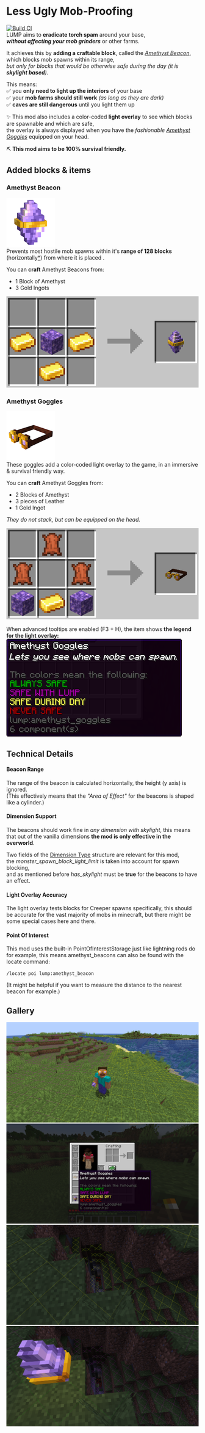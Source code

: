 # Less Ugly Mob-Proofing
[![Build CI](https://github.com/bdev42/lump-fabric/actions/workflows/gradle.yml/badge.svg)](https://github.com/bdev42/lump-fabric/actions/workflows/gradle.yml)  
LUMP aims to **eradicate torch spam** around your base,  
_**without affecting your mob grinders**_ or other farms.

It achieves this by **adding a craftable block**, called the [_Amethyst Beacon_](#amethyst-beacon), which blocks mob spawns within its range,  
_but only for blocks that would be otherwise safe during the day (it is **skylight based**)_.

This means:  
✅ you **only need to light up the interiors** of your base  
✅ your **mob farms should still work** _(as long as they are dark)_  
✅ **caves are still dangerous** until you light them up  

✨ This mod also includes a color-coded **light overlay** to see which blocks are spawnable and which are safe,  
the overlay is always displayed when you have the _fashionable_ [_Amethyst Goggles_](#amethyst-goggles) equipped on your head.

⛏️ **This mod aims to be 100% survival friendly.**

## Added blocks & items
### Amethyst Beacon
![amethyst_beacon](images/amethyst_beacon.png)  
Prevents most hostile mob spawns within it's **range of 128 blocks** (horizontally[*](#beacon-range)) from where it is placed .

You can **craft** Amethyst Beacons from:
- 1 Block of Amethyst
- 3 Gold Ingots

![amethyst beacon crafting recipe](images/crafting/amethyst_beacon.png)

### Amethyst Goggles
![amethyst goggles](images/amethyst_goggles.png)  
These goggles add a color-coded light overlay to the game, in an immersive & survival friendly way.

You can **craft** Amethyst Goggles from:
- 2 Blocks of Amethyst
- 3 pieces of Leather
- 1 Gold Ingot

_They do not stack, but can be equipped on the head._

![amethyst goggles crafting recipe](images/crafting/amethyst_goggles.png)

When advanced tooltips are enabled (F3 + H), the item shows **the legend for the light overlay:**
![amethyst goggles advanced tooltip](images/amethyst_goggles_advanced_tooltip.png)


## Technical Details
#### Beacon Range
The range of the beacon is calculated horizontally, the height (y axis) is ignored.  
(This effectively means that the _"Area of Effect"_ for the beacons is shaped like a cylinder.)
#### Dimension Support
The beacons should work fine in _any dimension with skylight_, this means that out of the vanilla dimensions **the mod is only effective in the overworld**.

Two fields of the [Dimension Type](https://minecraft.wiki/w/Dimension_type#Defaults) structure are relevant for this mod,  
the _monster_spawn_block_light_limit_ is taken into account for spawn blocking,  
and as mentioned before _has_skylight_ must be **true** for the beacons to have an effect.
#### Light Overlay Accuracy
The light overlay tests blocks for Creeper spawns specifically, this should be accurate for the vast majority of mobs in minecraft,
but there might be some special cases here and there.
#### Point Of Interest
This mod uses the built-in PointOfInterestStorage just like lightning rods do for example, this means amethyst_beacons can also be found with the locate command:
```
/locate poi lump:amethyst_beacon
```
(It might be helpful if you want to measure the distance to the nearest beacon for example.)

## Gallery
![steve wearing amethyst goggles](images/gallery/gallery0.png) ![amethyst goggles in inventory](images/gallery/gallery1.png) 
![light overlay without a beacon nearby](images/gallery/gallery2.png) ![light overlay with a beacon nearby](images/gallery/gallery3.png) 

